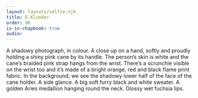 ```yaml
---
layout: layouts/selfie.njk
title: E.Klunder
order: 96
is-in-chapbook: true
audio:
---
```


A shadowy photograph, in colour. A close up on a hand, softly and proudly holding a shiny pink cane by its handle. The person’s skin is white and the cane’s braided pink strap hangs from the wrist. There’s a scrunchie visible on the wrist too and it’s made of a bright orange, red and black flame print fabric. In the background, we see the shadowy lower half of the face of the cane holder. A side glance. A big soft furry black and white sweater. A golden Aries medallion hanging round the neck. Glossy wet fuchsia lips.
